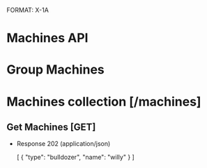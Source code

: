 FORMAT: X-1A

# Machines API

# Group Machines

# Machines collection [/machines]

## Get Machines [GET]

- Response 202 (application/json)

    [
      {
        "type": "bulldozer",
        "name": "willy"
      }
    ]
